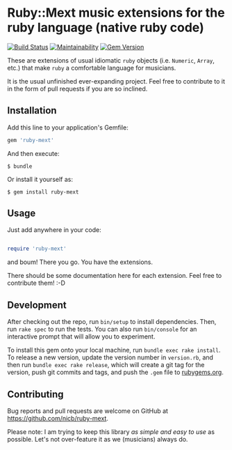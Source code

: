 # Ruby::Mext music extensions for the ruby language (native ruby code)

[![Build Status](https://travis-ci.org/nicb/ruby-mext.svg?branch=master)](https://travis-ci.org/nicb/ruby-mext)
[![Maintainability](https://api.codeclimate.com/v1/badges/53686892aa9ee6a30ebb/maintainability)](https://codeclimate.com/github/nicb/ruby-mext/maintainability)
[![Gem Version](https://badge.fury.io/rb/ruby-mext.svg)](https://badge.fury.io/rb/ruby-mext)

These are extensions of usual idiomatic `ruby` objects (i.e. `Numeric`,
`Array`, etc.) that make `ruby` a comfortable language for musicians.

It is the usual unfinished ever-expanding project. Feel free to contribute to
it in the form of pull requests if you are so inclined.

## Installation

Add this line to your application's Gemfile:

```ruby
gem 'ruby-mext'
```

And then execute:

    $ bundle

Or install it yourself as:

    $ gem install ruby-mext

## Usage

Just add anywhere in your code:

```ruby

require 'ruby-mext'
```

and boum! There you go. You have the extensions.

There should be some documentation here for each extension. Feel free to
contribute them! :-D

## Development

After checking out the repo, run `bin/setup` to install dependencies. Then, run `rake spec` to run the tests. You can also run `bin/console` for an interactive prompt that will allow you to experiment.

To install this gem onto your local machine, run `bundle exec rake install`. To release a new version, update the version number in `version.rb`, and then run `bundle exec rake release`, which will create a git tag for the version, push git commits and tags, and push the `.gem` file to [rubygems.org](https://rubygems.org).

## Contributing

Bug reports and pull requests are welcome on GitHub at https://github.com/nicb/ruby-mext.

Please note: I am trying to keep this library *as simple and easy to use* as
possible. Let's not over-feature it as we (musicians) always do.
